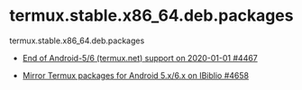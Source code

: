 # termux.stable.x86_64.deb.packages
termux.stable.x86_64.deb.packages

  * [End of Android-5/6 (termux.net) support on 2020-01-01 #4467](https://github.com/termux/termux-packages/issues/4467)

  * [Mirror Termux packages for Android 5.x/6.x on IBiblio #4658](https://github.com/termux/termux-packages/issues/4658)
